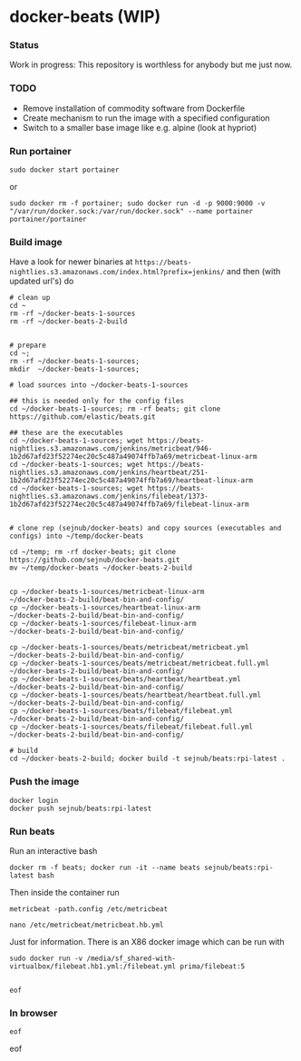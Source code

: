 # docker-beats (WIP)


### Status 
Work in progress: This repository is worthless for anybody but me just now.


### TODO

* Remove installation of commodity software from Dockerfile
* Create mechanism to run the image with a specified configuration
* Switch to a smaller base image like e.g. alpine (look at hypriot)


### Run portainer

    sudo docker start portainer

or

    sudo docker rm -f portainer; sudo docker run -d -p 9000:9000 -v "/var/run/docker.sock:/var/run/docker.sock" --name portainer portainer/portainer


### Build image 
Have a look for newer binaries at `https://beats-nightlies.s3.amazonaws.com/index.html?prefix=jenkins/` and then (with updated url's) do
    
    # clean up
    cd ~
    rm -rf ~/docker-beats-1-sources
    rm -rf ~/docker-beats-2-build
    
    
    # prepare    
    cd ~; 
    rm -rf ~/docker-beats-1-sources;
    mkdir  ~/docker-beats-1-sources;
    
    # load sources into ~/docker-beats-1-sources
    
    ## this is needed only for the config files
    cd ~/docker-beats-1-sources; rm -rf beats; git clone https://github.com/elastic/beats.git
    
    ## these are the executables
    cd ~/docker-beats-1-sources; wget https://beats-nightlies.s3.amazonaws.com/jenkins/metricbeat/946-1b2d67afd23f52274ec20c5c487a49074ffb7a69/metricbeat-linux-arm 
    cd ~/docker-beats-1-sources; wget https://beats-nightlies.s3.amazonaws.com/jenkins/heartbeat/251-1b2d67afd23f52274ec20c5c487a49074ffb7a69/heartbeat-linux-arm
    cd ~/docker-beats-1-sources; wget https://beats-nightlies.s3.amazonaws.com/jenkins/filebeat/1373-1b2d67afd23f52274ec20c5c487a49074ffb7a69/filebeat-linux-arm
    

    # clone rep (sejnub/docker-beats) and copy sources (executables and configs) into ~/temp/docker-beats

    cd ~/temp; rm -rf docker-beats; git clone https://github.com/sejnub/docker-beats.git
    mv ~/temp/docker-beats ~/docker-beats-2-build
        

    cp ~/docker-beats-1-sources/metricbeat-linux-arm                  ~/docker-beats-2-build/beat-bin-and-config/
    cp ~/docker-beats-1-sources/heartbeat-linux-arm                   ~/docker-beats-2-build/beat-bin-and-config/
    cp ~/docker-beats-1-sources/filebeat-linux-arm                    ~/docker-beats-2-build/beat-bin-and-config/

    cp ~/docker-beats-1-sources/beats/metricbeat/metricbeat.yml       ~/docker-beats-2-build/beat-bin-and-config/
    cp ~/docker-beats-1-sources/beats/metricbeat/metricbeat.full.yml  ~/docker-beats-2-build/beat-bin-and-config/
    cp ~/docker-beats-1-sources/beats/heartbeat/heartbeat.yml         ~/docker-beats-2-build/beat-bin-and-config/
    cp ~/docker-beats-1-sources/beats/heartbeat/heartbeat.full.yml    ~/docker-beats-2-build/beat-bin-and-config/
    cp ~/docker-beats-1-sources/beats/filebeat/filebeat.yml           ~/docker-beats-2-build/beat-bin-and-config/
    cp ~/docker-beats-1-sources/beats/filebeat/filebeat.full.yml      ~/docker-beats-2-build/beat-bin-and-config/
    
    # build
    cd ~/docker-beats-2-build; docker build -t sejnub/beats:rpi-latest .


### Push the image 

    docker login
    docker push sejnub/beats:rpi-latest
    

### Run beats

Run an interactive bash

    docker rm -f beats; docker run -it --name beats sejnub/beats:rpi-latest bash

Then inside the container run

    metricbeat -path.config /etc/metricbeat 
    
    nano /etc/metricbeat/metricbeat.hb.yml
    
    
Just for information. There is an X86 docker image which can be run with

    sudo docker run -v /media/sf_shared-with-virtualbox/filebeat.hb1.yml:/filebeat.yml prima/filebeat:5


    eof



### In browser

    eof
 
 
 
 
 
 
eof
